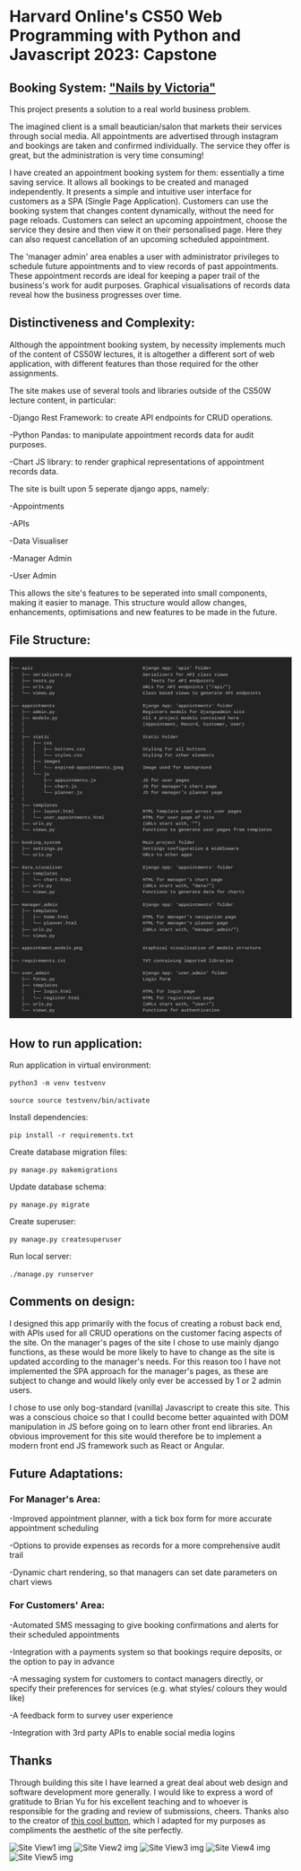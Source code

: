 # Harvard Online's CS50 Web Programming with Python and Javascript 2023: Capstone

## Booking System: ["Nails by Victoria"](https://youtu.be/ip4UhV5GwHE)

This project presents a solution to a real world business problem. 

The imagined client is a small beautician/salon that markets their services through social media.
All appointments are advertised through instagram and bookings are taken and confirmed individually.
The service they offer is great, but the administration is very time consuming!

I have created an appointment booking system for them: essentially a time saving service. It allows all
bookings to be created and managed independently. It presents a simple and intuitive user interface for customers as a SPA (Single Page Application). Customers can use the booking system that changes content dynamically, without the need for page reloads. Customers can select an upcoming appointment, choose the service they desire and then view it on their personalised page. Here they can also request cancellation of an upcoming scheduled appointment.

The 'manager admin' area enables a user with administrator privileges to schedule future appointments and to view records of past appointments. These appointment records are ideal for keeping a paper trail of the business's work for audit purposes. Graphical visualisations of records data reveal how the business progresses over time.

## Distinctiveness and Complexity:

Although the appointment booking system, by necessity implements much of the content of CS50W lectures, it is altogether a different sort of web application, with different features than those required for the other assignments.

The site makes use of several tools and libraries outside of the CS50W lecture content, in particular:

-Django Rest Framework: to create API endpoints for CRUD operations.

-Python Pandas: to manipulate appointment records data for audit purposes.

-Chart JS library: to render graphical representations of appointment records data.

The site is built upon 5 seperate django apps, namely:

-Appointments

-APIs

-Data Visualiser

-Manager Admin

-User Admin

This allows the site's features to be seperated into small components, making it easier to manage.
This structure would allow changes, enhancements, optimisations and new features to be made in the future.

## File Structure:

![File structure img](file_structure.png)

## How to run application:

Run application in virtual environment:

`python3 -m venv testvenv`

`source source testvenv/bin/activate`

Install dependencies:

`pip install -r requirements.txt`

Create database migration files:

`py manage.py makemigrations`

Update database schema:

`py manage.py migrate`

Create superuser:

`py manage.py createsuperuser`

Run local server:

`./manage.py runserver`

## Comments on design:

I designed this app primarily with the focus of creating a robust back end, with APIs used for all CRUD operations on the customer facing aspects of the site. On the manager's pages of the site I chose to use mainly django functions, as these would be more likely to have to change as the site is updated according to the manager's needs. For this reason too I have not implemented the SPA approach for the manager's pages, as these are subject to change and would likely only ever be accessed by 1 or 2 admin users.

I chose to use only bog-standard (vanilla) Javascript to create this site. This was a conscious choice so that I coulId become better aquainted with DOM manipulation in JS before going on to learn other front end libraries. An obvious improvement for this site would therefore be to implement a modern front end JS framework such as React or Angular.

## Future Adaptations:

### For Manager's Area:
-Improved appointment planner, with a tick box form for more accurate appointment scheduling

-Options to provide expenses as records for a more comprehensive audit trail

-Dynamic chart rendering, so that managers can set date parameters on chart views 

### For Customers' Area:
-Automated SMS messaging to give booking confirmations and alerts for their scheduled appointments

-Integration with a payments system so that bookings require deposits, or the option to pay in advance

-A messaging system for customers to contact managers directly, or specify their preferences for services (e.g. what styles/ colours they would like)

-A feedback form to survey user experience

-Integration with 3rd party APIs to enable social media logins

## Thanks 

Through building this site I have learned a great deal about web design and software development more generally. I would like to express a word of gratitude to Brian Yu for his excellent teaching and to whoever is responsible for the grading and review of submissions, cheers. Thanks also to the creator of [this cool button](https://codepen.io/ash_creator/pen/oNyNbNO), which I adapted for my purposes as compliments the aesthetic of the site perfectly.

![Site View1 img](https://imgur.com/a/mtY9Ceu)
![Site View2 img](https://imgur.com/F8jhLq4)
![Site View3 img](https://imgur.com/QUeZj4u)
![Site View4 img](https://imgur.com/Ph73ARc)
![Site View5 img](https://imgur.com/3I9Fy9g)





